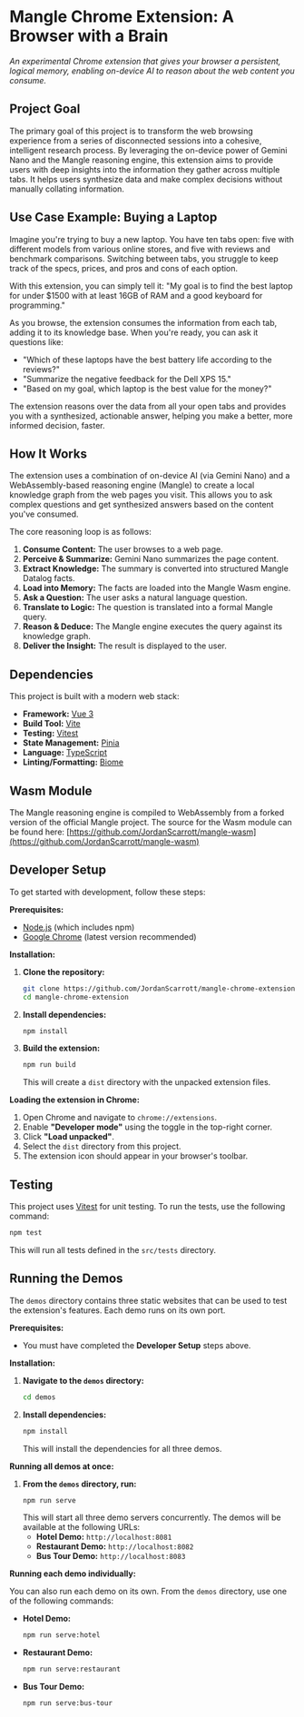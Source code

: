 # Mangle Chrome Extension: A Browser with a Brain

*An experimental Chrome extension that gives your browser a persistent, logical memory, enabling on-device AI to reason about the web content you consume.*

## Project Goal

The primary goal of this project is to transform the web browsing experience from a series of disconnected sessions into a cohesive, intelligent research process. By leveraging the on-device power of Gemini Nano and the Mangle reasoning engine, this extension aims to provide users with deep insights into the information they gather across multiple tabs. It helps users synthesize data and make complex decisions without manually collating information.

## Use Case Example: Buying a Laptop

Imagine you're trying to buy a new laptop. You have ten tabs open: five with different models from various online stores, and five with reviews and benchmark comparisons. Switching between tabs, you struggle to keep track of the specs, prices, and pros and cons of each option.

With this extension, you can simply tell it: "My goal is to find the best laptop for under $1500 with at least 16GB of RAM and a good keyboard for programming."

As you browse, the extension consumes the information from each tab, adding it to its knowledge base. When you're ready, you can ask it questions like:
*   "Which of these laptops have the best battery life according to the reviews?"
*   "Summarize the negative feedback for the Dell XPS 15."
*   "Based on my goal, which laptop is the best value for the money?"

The extension reasons over the data from all your open tabs and provides you with a synthesized, actionable answer, helping you make a better, more informed decision, faster.

## How It Works

The extension uses a combination of on-device AI (via Gemini Nano) and a WebAssembly-based reasoning engine (Mangle) to create a local knowledge graph from the web pages you visit. This allows you to ask complex questions and get synthesized answers based on the content you've consumed.

The core reasoning loop is as follows:
1.  **Consume Content:** The user browses to a web page.
2.  **Perceive & Summarize:** Gemini Nano summarizes the page content.
3.  **Extract Knowledge:** The summary is converted into structured Mangle Datalog facts.
4.  **Load into Memory:** The facts are loaded into the Mangle Wasm engine.
5.  **Ask a Question:** The user asks a natural language question.
6.  **Translate to Logic:** The question is translated into a formal Mangle query.
7.  **Reason & Deduce:** The Mangle engine executes the query against its knowledge graph.
8.  **Deliver the Insight:** The result is displayed to the user.

## Dependencies

This project is built with a modern web stack:

*   **Framework:** [Vue 3](https://vuejs.org/)
*   **Build Tool:** [Vite](https://vitejs.dev/)
*   **Testing:** [Vitest](https://vitest.dev/)
*   **State Management:** [Pinia](https://pinia.vuejs.org/)
*   **Language:** [TypeScript](https://www.typescriptlang.org/)
*   **Linting/Formatting:** [Biome](https://biomejs.dev/)

## Wasm Module

The Mangle reasoning engine is compiled to WebAssembly from a forked version of the official Mangle project. The source for the Wasm module can be found here:
[https://github.com/JordanScarrott/mangle-wasm](https://github.com/JordanScarrott/mangle-wasm)

## Developer Setup

To get started with development, follow these steps:

**Prerequisites:**
*   [Node.js](https://nodejs.org/) (which includes npm)
*   [Google Chrome](https://www.google.com/chrome/) (latest version recommended)

**Installation:**

1.  **Clone the repository:**
    ```bash
    git clone https://github.com/JordanScarrott/mangle-chrome-extension.git
    cd mangle-chrome-extension
    ```

2.  **Install dependencies:**
    ```bash
    npm install
    ```

3.  **Build the extension:**
    ```bash
    npm run build
    ```
    This will create a `dist` directory with the unpacked extension files.

**Loading the extension in Chrome:**

1.  Open Chrome and navigate to `chrome://extensions`.
2.  Enable **"Developer mode"** using the toggle in the top-right corner.
3.  Click **"Load unpacked"**.
4.  Select the `dist` directory from this project.
5.  The extension icon should appear in your browser's toolbar.

## Testing

This project uses [Vitest](https://vitest.dev/) for unit testing. To run the tests, use the following command:

```bash
npm test
```

This will run all tests defined in the `src/tests` directory.

## Running the Demos

The `demos` directory contains three static websites that can be used to test the extension's features. Each demo runs on its own port.

**Prerequisites:**
*   You must have completed the **Developer Setup** steps above.

**Installation:**

1.  **Navigate to the `demos` directory:**
    ```bash
    cd demos
    ```

2.  **Install dependencies:**
    ```bash
    npm install
    ```
    This will install the dependencies for all three demos.

**Running all demos at once:**

1.  **From the `demos` directory, run:**
    ```bash
    npm run serve
    ```
    This will start all three demo servers concurrently. The demos will be available at the following URLs:
    *   **Hotel Demo:** `http://localhost:8081`
    *   **Restaurant Demo:** `http://localhost:8082`
    *   **Bus Tour Demo:** `http://localhost:8083`

**Running each demo individually:**

You can also run each demo on its own. From the `demos` directory, use one of the following commands:

*   **Hotel Demo:**
    ```bash
    npm run serve:hotel
    ```
*   **Restaurant Demo:**
    ```bash
    npm run serve:restaurant
    ```
*   **Bus Tour Demo:**
    ```bash
    npm run serve:bus-tour
    ```

